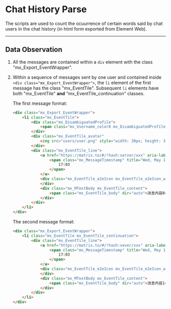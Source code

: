 # Chat History Parse

The scripts are used to count the ocuurrence of certain words said by chat users in the chat history (in html form exported from Element Web).

---

## Data Observation

1. All the messages are contained within a `div` element with the class "mx_Export_EventWrapper".
2. Within a sequence of messages sent by one user and contained inside `<div class="mx_Export_EventWrapper">`, the `li` element of the first message has the class "mx_EventTile". Subsequent `li` elements have both "mx_EventTile" **and** "mx_EventTile_continuation" classes. 

    The first message format:
    ```html
    <div class="mx_Export_EventWrapper"> 
        <li class="mx_EventTile">
            <div class="mx_DisambiguatedProfile">
                <span class="mx_Username_color8 mx_DisambiguatedProfile_displayName" dir="auto">username</span>
            </div>
            <div class="mx_EventTile_avatar"
                <img src="users/user.png" style="width: 30px; height: 30px;" title="@user:server" alt="Avatar" data-testid="avatar-img" role="button" tabindex="0" class="mx_AccessibleButton mx_BaseAvatar mx_BaseAvatar_image">
            </div>
            <div class="mx_EventTile_line">
                <a href="https://matrix.to/#/!hash:server/xxx" aria-label="17:03">
                    <span class="mx_MessageTimestamp" title="Wed, May 17 2023 17:03:32" aria-hidden="true" aria-live="off">
                        17:03
                    </span>
                </a>
                <div class="mx_EventTile_e2eIcon mx_EventTile_e2eIcon_warning" aria-label="Encrypted by an unverified session">
                </div>
                <div class="mx_MTextBody mx_EventTile_content">
                    <span class="mx_EventTile_body" dir="auto">消息内容0</span>
                </div>
            </div>
        </li>
    </div>
    ```
    
    The second message format:

    ```html
    <div class="mx_Export_EventWrapper">
        <li class="mx_EventTile mx_EventTile_continuation">
            <div class="mx_EventTile_line">
                <a href="https://matrix.to/#/!hash:sever/xxx" aria-label="17:03">
                    <span class="mx_MessageTimestamp" title="Wed, May 17 2023 17:03:53" aria-hidden="true" aria-live="off">
                        17:03
                    </span>
                </a>
                <div class="mx_EventTile_e2eIcon mx_EventTile_e2eIcon_warning" aria-label="Encrypted by an unverified session">
                </div>
                <div class="mx_MTextBody mx_EventTile_content">
                    <span class="mx_EventTile_body" dir="auto">消息内容1</span>
                </div>
            </div>
        </li>
    </div>
    ```
